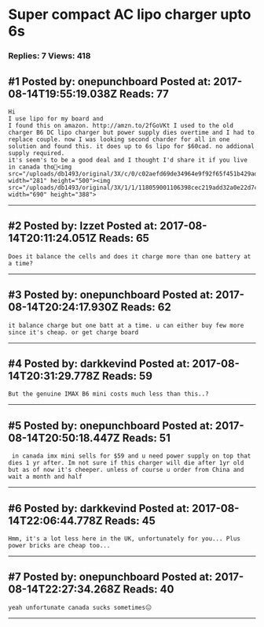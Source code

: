 # Super compact AC lipo charger upto 6s

### Replies: 7 Views: 418

## \#1 Posted by: onepunchboard Posted at: 2017-08-14T19:55:19.038Z Reads: 77

```
Hi
I use lipo for my board and
I found this on amazon. http://amzn.to/2fGoVKt I used to the old charger B6 DC lipo charger but power supply dies overtime and I had to replace couple. now I was looking second charder for all in one solution and found this. it does up to 6s lipo for $60cad. no addional supply required. 
it's seem's to be a good deal and I thought I'd share it if you live in canada tho🤑<img src="/uploads/db1493/original/3X/c/0/c02aefd69de34964e9f92f65f451b429ad918f2f.jpg" width="281" height="500"><img src="/uploads/db1493/original/3X/1/1/118059001106398cec219add32a0e22d7cc29fda.jpg" width="690" height="388">
```

---
## \#2 Posted by: Izzet Posted at: 2017-08-14T20:11:24.051Z Reads: 65

```
Does it balance the cells and does it charge more than one battery at a time?
```

---
## \#3 Posted by: onepunchboard Posted at: 2017-08-14T20:24:17.930Z Reads: 62

```
it balance charge but one batt at a time. u can either buy few more since it's cheap. or get charge board
```

---
## \#4 Posted by: darkkevind Posted at: 2017-08-14T20:31:29.778Z Reads: 59

```
But the genuine IMAX B6 mini costs much less than this..?
```

---
## \#5 Posted by: onepunchboard Posted at: 2017-08-14T20:50:18.447Z Reads: 51

```
 in canada imx mini sells for $59 and u need power supply on top that dies 1 yr after. Im not sure if this charger will die after 1yr old but as of now it's cheeper. unless of course u order from China and wait a month and half
```

---
## \#6 Posted by: darkkevind Posted at: 2017-08-14T22:06:44.778Z Reads: 45

```
Hmm, it's a lot less here in the UK, unfortunately for you... Plus power bricks are cheap too...
```

---
## \#7 Posted by: onepunchboard Posted at: 2017-08-14T22:27:34.268Z Reads: 40

```
yeah unfortunate canada sucks sometimes😑
```

---
